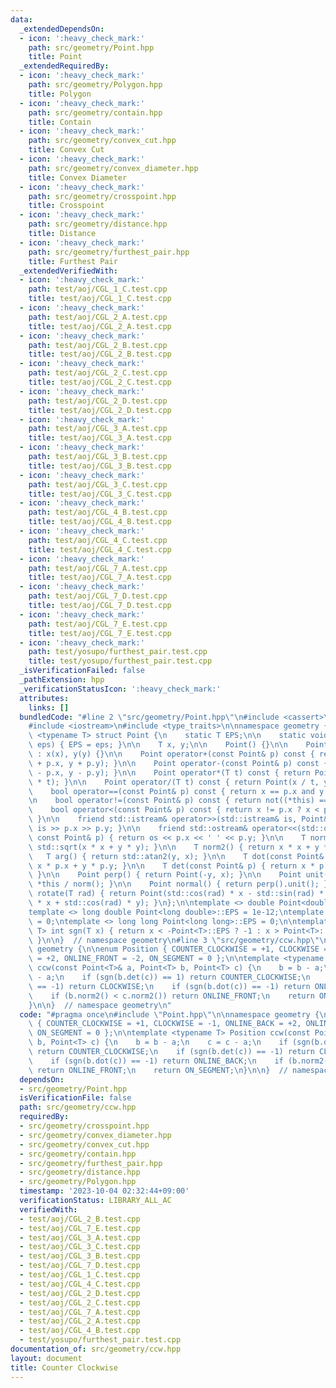 ```yaml
---
data:
  _extendedDependsOn:
  - icon: ':heavy_check_mark:'
    path: src/geometry/Point.hpp
    title: Point
  _extendedRequiredBy:
  - icon: ':heavy_check_mark:'
    path: src/geometry/Polygon.hpp
    title: Polygon
  - icon: ':heavy_check_mark:'
    path: src/geometry/contain.hpp
    title: Contain
  - icon: ':heavy_check_mark:'
    path: src/geometry/convex_cut.hpp
    title: Convex Cut
  - icon: ':heavy_check_mark:'
    path: src/geometry/convex_diameter.hpp
    title: Convex Diameter
  - icon: ':heavy_check_mark:'
    path: src/geometry/crosspoint.hpp
    title: Crosspoint
  - icon: ':heavy_check_mark:'
    path: src/geometry/distance.hpp
    title: Distance
  - icon: ':heavy_check_mark:'
    path: src/geometry/furthest_pair.hpp
    title: Furthest Pair
  _extendedVerifiedWith:
  - icon: ':heavy_check_mark:'
    path: test/aoj/CGL_1_C.test.cpp
    title: test/aoj/CGL_1_C.test.cpp
  - icon: ':heavy_check_mark:'
    path: test/aoj/CGL_2_A.test.cpp
    title: test/aoj/CGL_2_A.test.cpp
  - icon: ':heavy_check_mark:'
    path: test/aoj/CGL_2_B.test.cpp
    title: test/aoj/CGL_2_B.test.cpp
  - icon: ':heavy_check_mark:'
    path: test/aoj/CGL_2_C.test.cpp
    title: test/aoj/CGL_2_C.test.cpp
  - icon: ':heavy_check_mark:'
    path: test/aoj/CGL_2_D.test.cpp
    title: test/aoj/CGL_2_D.test.cpp
  - icon: ':heavy_check_mark:'
    path: test/aoj/CGL_3_A.test.cpp
    title: test/aoj/CGL_3_A.test.cpp
  - icon: ':heavy_check_mark:'
    path: test/aoj/CGL_3_B.test.cpp
    title: test/aoj/CGL_3_B.test.cpp
  - icon: ':heavy_check_mark:'
    path: test/aoj/CGL_3_C.test.cpp
    title: test/aoj/CGL_3_C.test.cpp
  - icon: ':heavy_check_mark:'
    path: test/aoj/CGL_4_B.test.cpp
    title: test/aoj/CGL_4_B.test.cpp
  - icon: ':heavy_check_mark:'
    path: test/aoj/CGL_4_C.test.cpp
    title: test/aoj/CGL_4_C.test.cpp
  - icon: ':heavy_check_mark:'
    path: test/aoj/CGL_7_A.test.cpp
    title: test/aoj/CGL_7_A.test.cpp
  - icon: ':heavy_check_mark:'
    path: test/aoj/CGL_7_D.test.cpp
    title: test/aoj/CGL_7_D.test.cpp
  - icon: ':heavy_check_mark:'
    path: test/aoj/CGL_7_E.test.cpp
    title: test/aoj/CGL_7_E.test.cpp
  - icon: ':heavy_check_mark:'
    path: test/yosupo/furthest_pair.test.cpp
    title: test/yosupo/furthest_pair.test.cpp
  _isVerificationFailed: false
  _pathExtension: hpp
  _verificationStatusIcon: ':heavy_check_mark:'
  attributes:
    links: []
  bundledCode: "#line 2 \"src/geometry/Point.hpp\"\n#include <cassert>\n#include <cmath>\n\
    #include <iostream>\n#include <type_traits>\n\nnamespace geometry {\n\ntemplate\
    \ <typename T> struct Point {\n    static T EPS;\n\n    static void set_eps(T\
    \ eps) { EPS = eps; }\n\n    T x, y;\n\n    Point() {}\n\n    Point(T x, T y)\
    \ : x(x), y(y) {}\n\n    Point operator+(const Point& p) const { return Point(x\
    \ + p.x, y + p.y); }\n\n    Point operator-(const Point& p) const { return Point(x\
    \ - p.x, y - p.y); }\n\n    Point operator*(T t) const { return Point(x * t, y\
    \ * t); }\n\n    Point operator/(T t) const { return Point(x / t, y / t); }\n\n\
    \    bool operator==(const Point& p) const { return x == p.x and y == p.y; }\n\
    \n    bool operator!=(const Point& p) const { return not((*this) == p); }\n\n\
    \    bool operator<(const Point& p) const { return x != p.x ? x < p.x : y < p.y;\
    \ }\n\n    friend std::istream& operator>>(std::istream& is, Point& p) { return\
    \ is >> p.x >> p.y; }\n\n    friend std::ostream& operator<<(std::ostream& os,\
    \ const Point& p) { return os << p.x << ' ' << p.y; }\n\n    T norm() { return\
    \ std::sqrt(x * x + y * y); }\n\n    T norm2() { return x * x + y * y; }\n\n \
    \   T arg() { return std::atan2(y, x); }\n\n    T dot(const Point& p) { return\
    \ x * p.x + y * p.y; }\n\n    T det(const Point& p) { return x * p.y - y * p.x;\
    \ }\n\n    Point perp() { return Point(-y, x); }\n\n    Point unit() { return\
    \ *this / norm(); }\n\n    Point normal() { return perp().unit(); }\n\n    Point\
    \ rotate(T rad) { return Point(std::cos(rad) * x - std::sin(rad) * y, std::sin(rad)\
    \ * x + std::cos(rad) * y); }\n};\n\ntemplate <> double Point<double>::EPS = 1e-9;\n\
    template <> long double Point<long double>::EPS = 1e-12;\ntemplate <> int Point<int>::EPS\
    \ = 0;\ntemplate <> long long Point<long long>::EPS = 0;\n\ntemplate <typename\
    \ T> int sgn(T x) { return x < -Point<T>::EPS ? -1 : x > Point<T>::EPS ? 1 : 0;\
    \ }\n\n}  // namespace geometry\n#line 3 \"src/geometry/ccw.hpp\"\n\nnamespace\
    \ geometry {\n\nenum Position { COUNTER_CLOCKWISE = +1, CLOCKWISE = -1, ONLINE_BACK\
    \ = +2, ONLINE_FRONT = -2, ON_SEGMENT = 0 };\n\ntemplate <typename T> Position\
    \ ccw(const Point<T>& a, Point<T> b, Point<T> c) {\n    b = b - a;\n    c = c\
    \ - a;\n    if (sgn(b.det(c)) == 1) return COUNTER_CLOCKWISE;\n    if (sgn(b.det(c))\
    \ == -1) return CLOCKWISE;\n    if (sgn(b.dot(c)) == -1) return ONLINE_BACK;\n\
    \    if (b.norm2() < c.norm2()) return ONLINE_FRONT;\n    return ON_SEGMENT;\n\
    }\n\n}  // namespace geometry\n"
  code: "#pragma once\n#include \"Point.hpp\"\n\nnamespace geometry {\n\nenum Position\
    \ { COUNTER_CLOCKWISE = +1, CLOCKWISE = -1, ONLINE_BACK = +2, ONLINE_FRONT = -2,\
    \ ON_SEGMENT = 0 };\n\ntemplate <typename T> Position ccw(const Point<T>& a, Point<T>\
    \ b, Point<T> c) {\n    b = b - a;\n    c = c - a;\n    if (sgn(b.det(c)) == 1)\
    \ return COUNTER_CLOCKWISE;\n    if (sgn(b.det(c)) == -1) return CLOCKWISE;\n\
    \    if (sgn(b.dot(c)) == -1) return ONLINE_BACK;\n    if (b.norm2() < c.norm2())\
    \ return ONLINE_FRONT;\n    return ON_SEGMENT;\n}\n\n}  // namespace geometry"
  dependsOn:
  - src/geometry/Point.hpp
  isVerificationFile: false
  path: src/geometry/ccw.hpp
  requiredBy:
  - src/geometry/crosspoint.hpp
  - src/geometry/convex_diameter.hpp
  - src/geometry/convex_cut.hpp
  - src/geometry/contain.hpp
  - src/geometry/furthest_pair.hpp
  - src/geometry/distance.hpp
  - src/geometry/Polygon.hpp
  timestamp: '2023-10-04 02:32:44+09:00'
  verificationStatus: LIBRARY_ALL_AC
  verifiedWith:
  - test/aoj/CGL_2_B.test.cpp
  - test/aoj/CGL_7_E.test.cpp
  - test/aoj/CGL_3_A.test.cpp
  - test/aoj/CGL_3_C.test.cpp
  - test/aoj/CGL_3_B.test.cpp
  - test/aoj/CGL_7_D.test.cpp
  - test/aoj/CGL_1_C.test.cpp
  - test/aoj/CGL_4_C.test.cpp
  - test/aoj/CGL_2_D.test.cpp
  - test/aoj/CGL_2_C.test.cpp
  - test/aoj/CGL_7_A.test.cpp
  - test/aoj/CGL_2_A.test.cpp
  - test/aoj/CGL_4_B.test.cpp
  - test/yosupo/furthest_pair.test.cpp
documentation_of: src/geometry/ccw.hpp
layout: document
title: Counter Clockwise
---
```


